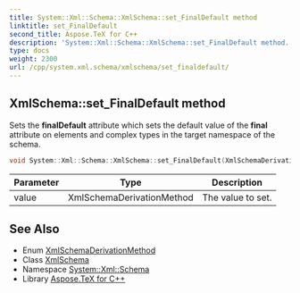 ```yaml
---
title: System::Xml::Schema::XmlSchema::set_FinalDefault method
linktitle: set_FinalDefault
second_title: Aspose.TeX for C++
description: 'System::Xml::Schema::XmlSchema::set_FinalDefault method. Sets the finalDefault attribute which sets the default value of the final attribute on elements and complex types in the target namespace of the schema in C++.'
type: docs
weight: 2300
url: /cpp/system.xml.schema/xmlschema/set_finaldefault/
---
```

## XmlSchema::set_FinalDefault method


Sets the **finalDefault** attribute which sets the default value of the **final** attribute on elements and complex types in the target namespace of the schema.

```cpp
void System::Xml::Schema::XmlSchema::set_FinalDefault(XmlSchemaDerivationMethod value)
```


| Parameter | Type | Description |
| --- | --- | --- |
| value | XmlSchemaDerivationMethod | The value to set. |

## See Also

* Enum [XmlSchemaDerivationMethod](../../xmlschemaderivationmethod/)
* Class [XmlSchema](../)
* Namespace [System::Xml::Schema](../../)
* Library [Aspose.TeX for C++](../../../)
